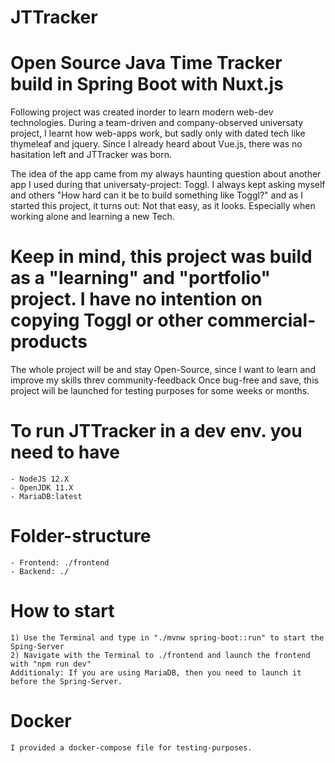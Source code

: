 # JTTracker
# Open Source Java Time Tracker build in Spring Boot with Nuxt.js

Following project was created inorder to learn modern web-dev technologies. 
During a team-driven and company-observed universaty project, I learnt how web-apps work, but sadly only with dated tech like thymeleaf and jquery. Since I already heard about Vue.js, there was no hasitation left and JTTracker was born. 

The idea of the app came from my always haunting question about another app I used during that universaty-project: Toggl. 
I always kept asking myself and others "How hard can it be to build something like Toggl?" and as I started this project, it turns out:  Not that easy, as it looks. Especially when working alone and learning a new Tech.  
# Keep in mind, this project was build as a "learning" and "portfolio" project. I have no intention on copying Toggl or other commercial-products

The whole project will be and stay Open-Source, since I want to learn and improve my skills threv community-feedback
Once bug-free and save, this project will be launched for testing purposes for some weeks or months. 

# To run JTTracker in a dev env. you need to have
    - NodeJS 12.X
    - OpenJDK 11.X
    - MariaDB:latest
# Folder-structure
    - Frontend: ./frontend
    - Backend: ./
# How to start
    1) Use the Terminal and type in "./mvnw spring-boot::run" to start the Sping-Server
    2) Navigate with the Terminal to ./frontend and launch the frontend with "npm run dev"
    Additionaly: If you are using MariaDB, then you need to launch it before the Spring-Server. 
    
# Docker
    I provided a docker-compose file for testing-purposes.
    
